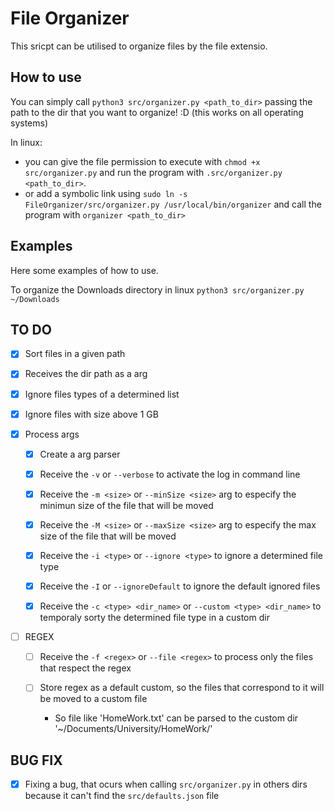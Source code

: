 # File Organizer

This sricpt can be utilised to organize files by the file extensio.

## How to use

You can simply call `python3 src/organizer.py <path_to_dir>` passing the path to the dir that you want to organize! :D (this works on all operating systems)

In linux:
 - you can give the file permission to execute with `chmod +x src/organizer.py` and run the program with `.src/organizer.py <path_to_dir>`.
 - or add a symbolic link using `sudo ln -s FileOrganizer/src/organizer.py /usr/local/bin/organizer` and call the program with `organizer <path_to_dir>`


## Examples
Here some examples of how to use.

To organize the Downloads directory in linux
`python3 src/organizer.py ~/Downloads`


## TO DO
- [X] Sort files in a given path

- [X] Receives the dir path as a arg

- [X] Ignore files types of a determined list

- [X] Ignore files with size above 1 GB

- [X] Process args 
  - [X] Create a arg parser

  - [X] Receive the `-v` or `--verbose` to activate the log in command line

  - [X] Receive the `-m <size>` or `--minSize <size>` arg to especify the minimun size of the file that will be moved

  - [X] Receive the `-M <size>` or `--maxSize <size>` arg to especify the max size of the file that will be moved 

  - [X] Receive the `-i <type>` or `--ignore <type>` to ignore a determined file type

  - [X] Receive the `-I` or `--ignoreDefault` to ignore the default ignored files

  - [X] Receive the `-c <type> <dir_name>` or `--custom <type> <dir_name>` to temporaly sorty the determined file type in a custom dir
 

- [ ] REGEX
  - [ ] Receive the `-f <regex>` or `--file <regex>` to process only the files that respect the regex 
  
  - [ ] Store regex as a default custom, so the files that correspond to it will be moved to a custom file
    * So file like 'HomeWork.txt' can be parsed to the custom dir '~/Documents/University/HomeWork/'

## BUG FIX
- [X] Fixing a bug, that ocurs when calling `src/organizer.py` in others dirs because it can't find the `src/defaults.json` file
